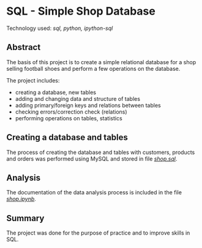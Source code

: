 # SQL - Simple Shop Database

Technology used: *sql, python, ipython-sql*

## Abstract

The basis of this project is to create a simple relational database for a shop selling football shoes and perform a few operations on the database.


The project includes:
- creating a database, new tables
- adding and changing data and structure of tables
- adding primary/foreign keys and relations between tables
- checking errors/correction check (relations)
- performing operations on tables, statistics


## Creating a database and tables

The process of creating the database and tables with customers, products and orders was performed using MySQL and stored in file [*shop.sql*](https://github.com/Zandersan/sql-database-shop/blob/main/shop.sql).

## Analysis

The documentation of the data analysis process is included in the file [*shop.ipynb*](https://github.com/Zandersan/sql-database-shop/blob/main/shop.ipynb).

## Summary

The project was done for the purpose of practice and to improve skills in SQL.
